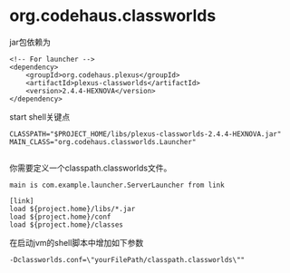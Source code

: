 # org.codehaus.classworlds



jar包依赖为
```text
<!-- For launcher -->
<dependency>
    <groupId>org.codehaus.plexus</groupId>
    <artifactId>plexus-classworlds</artifactId>
    <version>2.4.4-HEXNOVA</version>
</dependency>
```

start shell关键点
```shell script
CLASSPATH="$PROJECT_HOME/libs/plexus-classworlds-2.4.4-HEXNOVA.jar"
MAIN_CLASS="org.codehaus.classworlds.Launcher"


```

你需要定义一个classpath.classworlds文件。
```text
main is com.example.launcher.ServerLauncher from link

[link]
load ${project.home}/libs/*.jar
load ${project.home}/conf
load ${project.home}/classes

```
在启动jvm的shell脚本中增加如下参数
```shell script
-Dclassworlds.conf=\"yourFilePath/classpath.classworlds\""
```
